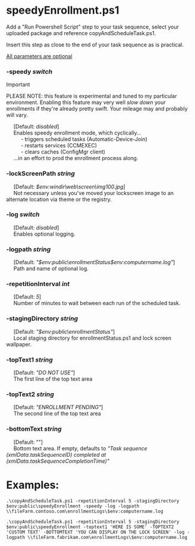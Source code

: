 # speedyEnrollment.ps1

Add a "Run Powershell Script" step to your task sequence, select your uploaded package and reference copyAndScheduleTask.ps1.  

Insert this step as close to the end of your task sequence as is practical.

<ins> All parameters are optional</ins> 

### -speedy _switch_
>[!IMPORTANT] 
>PLEASE NOTE: this feature is experimental and tuned to my particular environment. Enabling this feature may very well *slow down* your enrollments if they're already pretty swift. Your mileage may and probably will vary.
  
&nbsp;&nbsp;&nbsp;&nbsp;&nbsp;[Default: _disabled_]  
&nbsp;&nbsp;&nbsp;&nbsp;&nbsp;Enables speedy enrollment mode, which cyclically...   
&nbsp;&nbsp;&nbsp;&nbsp;&nbsp;&nbsp;&nbsp;&nbsp;&nbsp;&nbsp;- triggers scheduled tasks (Automatic-Device-Join)  
&nbsp;&nbsp;&nbsp;&nbsp;&nbsp;&nbsp;&nbsp;&nbsp;&nbsp;&nbsp;- restarts services (CCMEXEC)  
&nbsp;&nbsp;&nbsp;&nbsp;&nbsp;&nbsp;&nbsp;&nbsp;&nbsp;&nbsp;- clears caches (ConfigMgr client)     
&nbsp;&nbsp;&nbsp;&nbsp;&nbsp;...in an effort to prod the enrollment process along.  
      
### -lockScreenPath _string_
&nbsp;&nbsp;&nbsp;&nbsp;&nbsp;[Default: _$env:windir\web\screen\img100.jpg_]  
&nbsp;&nbsp;&nbsp;&nbsp;&nbsp;Not necessary unless you've moved your lockscreen image to an alternate location via theme or the registry.
  
### -log _switch_  
&nbsp;&nbsp;&nbsp;&nbsp;&nbsp;[Default: _disabled_]       
&nbsp;&nbsp;&nbsp;&nbsp;&nbsp;Enables optional logging.  
  
### -logpath _string_  
&nbsp;&nbsp;&nbsp;&nbsp;&nbsp;[Default: _"$env:public\enrollmentStatus\$env:computername.log"_]      
&nbsp;&nbsp;&nbsp;&nbsp;&nbsp;Path and name of optional log.  
  
### -repetitionInterval _int_
&nbsp;&nbsp;&nbsp;&nbsp;&nbsp;[Default: _5_]    
&nbsp;&nbsp;&nbsp;&nbsp;&nbsp;Number of minutes to wait between each run of the scheduled task.  
  
### -stagingDirectory _string_  
&nbsp;&nbsp;&nbsp;&nbsp;&nbsp;[Default: _"$env:public\enrollmentStatus"_]      
&nbsp;&nbsp;&nbsp;&nbsp;&nbsp;Local staging directory for enrollmentStatus.ps1 and lock screen wallpaper.  
   
### -topText1 _string_  
&nbsp;&nbsp;&nbsp;&nbsp;&nbsp;[Default: _"DO NOT USE"_]    
&nbsp;&nbsp;&nbsp;&nbsp;&nbsp;The first line of the top text area  
 
### -topText2 _string_  
&nbsp;&nbsp;&nbsp;&nbsp;&nbsp;[Default: _"ENROLLMENT PENDING"_]    
&nbsp;&nbsp;&nbsp;&nbsp;&nbsp;The second line of the top text area  
 
### -bottomText _string_  
&nbsp;&nbsp;&nbsp;&nbsp;&nbsp;[Default: ""]      
&nbsp;&nbsp;&nbsp;&nbsp;&nbsp;Bottom text area. If empty, defaults to _"Task sequence $($xmlData.taskSequenceID) completed at $($xmlData.taskSequenceCompletionTime)"_  

# Examples:  
```
.\copyAndScheduleTask.ps1 -repetitionInterval 5 -stagingDirectory $env:public\speedyEnrollment -speedy -log -logpath \\fileFarm.contoso.com\enrollmentLogs\$env:computername.log

.\copyAndScheduleTask.ps1 -repetitionInterval 5 -stagingDirectory $env:public\speedyEnrollment -toptext1 'HERE IS SOME' -TOPTEXT2 'CUSTOM TEXT' -BOTTOMTEXT 'YOU CAN DISPLAY ON THE LOCK SCREEN' -log -logpath \\fileFarm.fabrikam.com\enrollmentLogs\$env:computername.log
```
